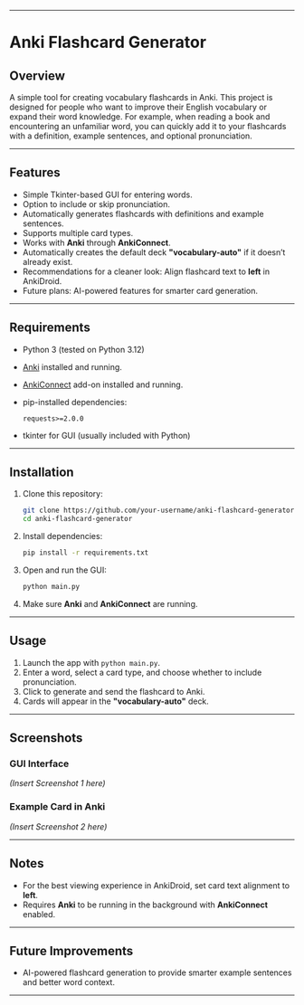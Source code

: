 
---

# Anki Flashcard Generator

## Overview

A simple tool for creating vocabulary flashcards in Anki. This project is designed for people who want to improve their English vocabulary or expand their word knowledge. For example, when reading a book and encountering an unfamiliar word, you can quickly add it to your flashcards with a definition, example sentences, and optional pronunciation.

---

## Features

* Simple Tkinter-based GUI for entering words.
* Option to include or skip pronunciation.
* Automatically generates flashcards with definitions and example sentences.
* Supports multiple card types.
* Works with **Anki** through **AnkiConnect**.
* Automatically creates the default deck **"vocabulary-auto"** if it doesn’t already exist.
* Recommendations for a cleaner look: Align flashcard text to **left** in AnkiDroid.
* Future plans: AI-powered features for smarter card generation.

---

## Requirements

* Python 3 (tested on Python 3.12)
* [Anki](https://apps.ankiweb.net/) installed and running.
* [AnkiConnect](https://ankiweb.net/shared/info/2055492159) add-on installed and running.
* pip-installed dependencies:

  ```
  requests>=2.0.0
  ```
* tkinter for GUI (usually included with Python)

---

## Installation

1. Clone this repository:

   ```bash
   git clone https://github.com/your-username/anki-flashcard-generator.git
   cd anki-flashcard-generator
   ```
2. Install dependencies:

   ```bash
   pip install -r requirements.txt
   ```
3. Open and run the GUI:

   ```bash
   python main.py
   ```
4. Make sure **Anki** and **AnkiConnect** are running.

---

## Usage

1. Launch the app with `python main.py`.
2. Enter a word, select a card type, and choose whether to include pronunciation.
3. Click to generate and send the flashcard to Anki.
4. Cards will appear in the **"vocabulary-auto"** deck.

---

## Screenshots

### GUI Interface

*(Insert Screenshot 1 here)*

### Example Card in Anki

*(Insert Screenshot 2 here)*

---

## Notes

* For the best viewing experience in AnkiDroid, set card text alignment to **left**.
* Requires **Anki** to be running in the background with **AnkiConnect** enabled.

---

## Future Improvements

* AI-powered flashcard generation to provide smarter example sentences and better word context.

---

